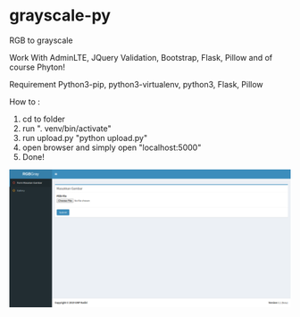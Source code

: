 # grayscale-py
RGB to grayscale

Work With AdminLTE, JQuery Validation, Bootstrap, Flask, Pillow and of course Phyton!

Requirement
Python3-pip, python3-virtualenv, python3, Flask, Pillow

How to :
1. cd to folder
2. run ". venv/bin/activate"
3. run upload.py "python upload.py"
4. open browser and simply open "localhost:5000"
5. Done!

![alt text](https://raw.githubusercontent.com/ledleledle/grayscale-py/master/ssweb1.png)
